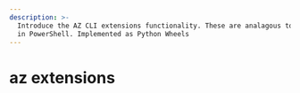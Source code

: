 ```yaml
---
description: >-
  Introduce the AZ CLI extensions functionality. These are analagous to modules
  in PowerShell. Implemented as Python Wheels
---
```


# az extensions

